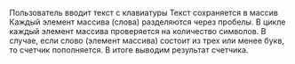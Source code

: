 Пользователь вводит текст с клавиатуры
Текст сохраняется в массив
Каждый элемент массива (слова) разделяются через пробелы.
В цикле каждый элемент массива проверяется на количество символов.
В случае, если слово (элемент массива) состоит из трех или менее букв, то счетчик пополняется.
В итоге выводим результат счетчика. 